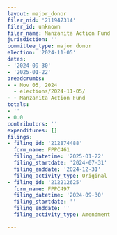 ```yaml
---
layout: major_donor
filer_nid: '211947314'
filer_id: unknown
filer_name: Manzanita Action Fund
jurisdiction: ''
committee_type: major donor
election: '2024-11-05'
dates:
- '2024-09-30'
- '2025-01-22'
breadcrumbs:
- - Nov 05, 2024
  - elections/2024-11-05/
- - Manzanita Action Fund
totals:
- ''
- 0.0
contributors: ''
expenditures: []
filings:
- filing_id: '212874488'
  form_name: FPPC461
  filing_datetime: '2025-01-22'
  filing_startdate: '2024-07-31'
  filing_enddate: '2024-12-31'
  filing_activity_type: Original
- filing_id: '212212625'
  form_name: FPPC497
  filing_datetime: '2024-09-30'
  filing_startdate: ''
  filing_enddate: ''
  filing_activity_type: Amendment

---
```


